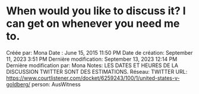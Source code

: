 # When would you like to discuss it? I can get on whenever you need me to.

Créée par: Mona
Date : June 15, 2015 11:50 PM
Date de création: September 11, 2023 3:51 PM
Dernière modification: September 13, 2023 12:14 PM
Dernière modification par: Mona
Notes: LES DATES ET HEURES DE LA DISCUSSION TWITTER SONT DES ESTIMATIONS.
Réseau: TWITTER
URL: https://www.courtlistener.com/docket/6259243/100/1/united-states-v-goldberg/
person: AusWitness